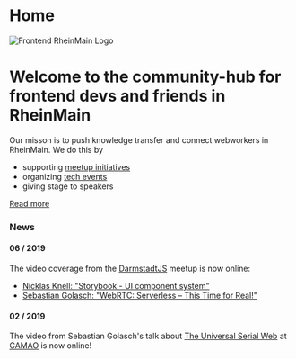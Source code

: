 # Home

![Frontend RheinMain Logo](/img/frontend-rm-logo.svg)

# Welcome to the community-hub for frontend devs and friends in RheinMain

Our misson is to push knowledge transfer and connect webworkers in RheinMain. We do this by

- supporting [meetup initiatives](/ferm/meetups)
- organizing [tech events](/ferm/archive)
- giving stage to speakers

[Read more](/ferm/about)

### News

#### 06 / 2019

The video coverage from the [DarmstadtJS](https://www.meetup.com/de-DE/DarmstadtJS/) meetup is now online:
- [Nicklas Knell: "Storybook - UI component system"](https://www.youtube.com/watch?v=IdDiMAAHnCA)
- [Sebastian Golasch: "WebRTC: Serverless – This Time for Real!"](https://www.youtube.com/watch?v=NAsSNMczRvQ)

#### 02 / 2019

The video from Sebastian Golasch's talk about [The Universal Serial Web](https://www.youtube.com/watch?v=uoRuTjDoyB8) at [CAMAO](https://www.camao.de) is now online!

